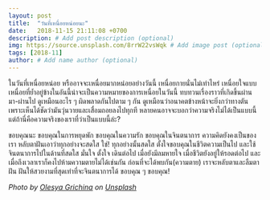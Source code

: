 ```yaml
---
layout: post
title:  "วันที่เหนื่อยหน่อยนะ"
date:   2018-11-15 21:11:08 +0700
description: # Add post description (optional)
img: https://source.unsplash.com/8rrW22vsWqk # Add image post (optional)
tags: [2018-11]
author: # Add name author (optional)
---
```

ในวันที่เหนื่อยหน่อย หรืออาจจะเหนื่อยมากหน่อยอย่างวันนี้ เหนื่อยกายนั่นไม่เท่าไหร่ เหนื่อยใจแบบเหนื่อยที่ย้ำอยู่ข้างในอันนี้น่าจะเป็นความหมายของการเหนื่อยในวันนี้ ทบทวนเรื่องราวที่เกิดขึ้นผ่านมา-ผ่านไป ดูเหมือนอะไร ๆ ผิดพลาดกันไปตาม ๆ กัน ดูเหมือนว่าอนาคตข้างหน้าจะยิ่งกว่าทางตัน เพราะเห็นได้ชัดว่ามันวุ่นวายและเสื่อมถอยลงไปทุกที หลายคนอาจจะบอกว่าความจริงไม่ได้เป็นแบบนี้ แต่ถ้านี่คือความจริงของเราที่ว่าเป็นแบบนี้ล่ะ?

ขอบคุณนะ ขอบคุณในการหยุดพัก ขอบคุณในความรัก ขอบคุณในจินตนาการ ความคิดยังคงเป็นของเรา หลับตาฝันเอาว่าทุกอย่างจะสดใส ใช่! ทุกอย่างนั้นสดใส ตั้งใจขอบคุณในชีวิตความเป็นไป และใช้จินตนาการไปในด้านที่สดใส มั่นใจ ตั้งใจ เดินต่อไป เมื่อยังมีลมหายใจ เมื่อชีวิตยังอยู่ให้รอดต่อไป และเมื่อถึงเวลาเราก็คงไปห้ามความตายไม่ได้เช่นกัน ก่อนที่จะได้พบกัน(ความตาย) เราจะหลับตาและลืมตาฝัน ฝันให้สวยงามที่สุดเท่าที่จะจินตนาการได้ ขอบคุณ ๆ ขอบคุณ!

*Photo by [Olesya Grichina](https://unsplash.com/@lsgr) on [Unsplash](https://unsplash.com/)*
